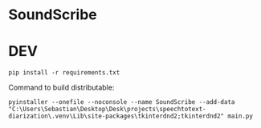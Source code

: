 # SoundScribe

# DEV

`pip install -r requirements.txt`

Command to build distributable:

`pyinstaller --onefile --noconsole --name SoundScribe --add-data "C:\Users\Sebastian\Desktop\Desk\projects\speechtotext-diarization\.venv\Lib\site-packages\tkinterdnd2;tkinterdnd2" main.py`


